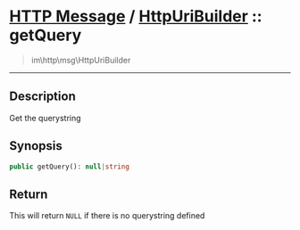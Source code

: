 # [HTTP Message](http.md) / [HttpUriBuilder](http-HttpUriBuilder.md) :: getQuery
 > im\http\msg\HttpUriBuilder
____

## Description
Get the querystring

## Synopsis
```php
public getQuery(): null|string
```

## Return
This will return `NULL` if there is no querystring defined
